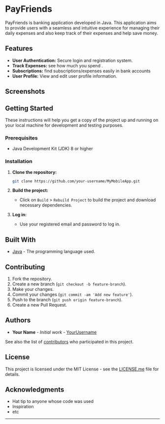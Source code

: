 # PayFriends

PayFriends is banking application developed in Java. This application aims to provide users with a seamless and intuitive experience for managing their daily expenses and also keep track of their expenses and help save money.

## Features

- **User Authentication:** Secure login and registration system.
- **Track Expenses:** see how much you spend .
- **Subscriptions:** find subscriptions/expenses easily in bank accounts
- **User Profile:** View and edit user profile information.

## Screenshots

<!-- Add screenshots of your app here -->

## Getting Started

These instructions will help you get a copy of the project up and running on your local machine for development and testing purposes.

### Prerequisites

- Java Development Kit (JDK) 8 or higher

### Installation

1. **Clone the repository:**

   ```bash
   git clone https://github.com/your-username/MyMobileApp.git
   ```

2. **Build the project:**

   - Click on `Build` > `Rebuild Project` to build the project and download necessary dependencies.


3. **Log in:**

   - Use your registered email and password to log in.

## Built With

- [Java](https://www.java.com) - The programming language used.

## Contributing

1. Fork the repository.
2. Create a new branch (`git checkout -b feature-branch`).
3. Make your changes.
4. Commit your changes (`git commit -am 'Add new feature'`).
5. Push to the branch (`git push origin feature-branch`).
6. Create a new Pull Request.

## Authors

- **Your Name** - _Initial work_ - [YourUsername](https://github.com/your-username)

See also the list of [contributors](https://github.com/your-username/MyMobileApp/contributors) who participated in this project.

## License

This project is licensed under the MIT License - see the [LICENSE.me](LICENSE.md) file for details.

## Acknowledgments

- Hat tip to anyone whose code was used
- Inspiration
- etc

---
